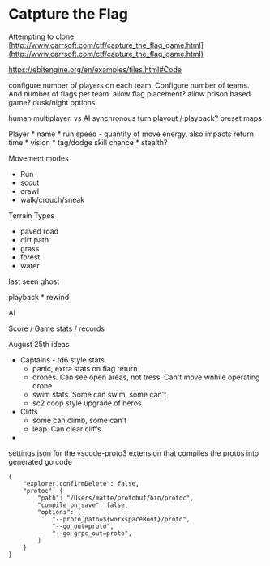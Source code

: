 # Catpture the Flag

Attempting to clone [http://www.carrsoft.com/ctf/capture_the_flag_game.html](http://www.carrsoft.com/ctf/capture_the_flag_game.html)

https://ebitengine.org/en/examples/tiles.html#Code

configure number of players on each team.  Configure number of teams.  And number of flags per team.
allow flag placement?
allow prison based game?
dusk/night options

human multiplayer. vs AI
synchronous turn playout / playback?
preset maps



Player
    * name
    * run speed - quantity of move energy, also impacts return time
    * vision
    * tag/dodge skill chance
    * stealth?

Movement modes
* Run
* scout
* crawl
* walk/crouch/sneak

Terrain Types
* paved road
* dirt path
* grass
* forest
* water

last seen ghost

playback
    * rewind

AI

Score / Game stats / records

August 25th ideas 
* Captains - td6 style stats.
    * panic, extra stats on flag return
    * drones.  Can see open areas, not tress.  Can't move wnhile operating drone
    * swim stats.  Some can swim, some can't
    * sc2 coop style upgrade of heros
* Cliffs
    * some can climb, some can't
    * leap.  Can clear cliffs
* 

settings.json for the vscode-proto3 extension that compiles the protos into generated go code
```
{
    "explorer.confirmDelete": false,
    "protoc": {
        "path": "/Users/matte/protobuf/bin/protoc",
        "compile_on_save": false,
        "options": [
            "--proto_path=${workspaceRoot}/proto",
            "--go_out=proto",
            "--go-grpc_out=proto",
        ]
    }
}
```